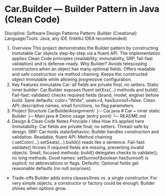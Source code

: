 # Car.Builder — Builder Pattern in Java (Clean Code)
Discipline: Software Design Patterns
Pattern: Builder (Creational)
Language/Tools: Java, any IDE (IntelliJ IDEA recommended)
1) Overview
This project demonstrates the Builder pattern by constructing immutable Car objects step-by-step via a fluent API.
The implementation applies Clean Code principles (readability, immutability, SRP, fail-fast validation) and is defense-ready.
Why Builder?
Avoids telescoping constructors when an object has many optional fields.
Offers readable and safe construction via method chaining.
Keeps the constructed object immutable while allowing progressive configuration.
2) Key Features
Immutable Car: all fields are private final, no setters.
Static inner builder: Car.Builder exposes fluent setXxx(...) methods and build().
Fail-fast: validate() checks required fields (brand, model, engine) before build.
Sane defaults: color="White", seats=4, hasSunroof=false.
Clean API: descriptive names, small functions, no flag parameters.
3) Project Structure
CarBuilderAssignment/
├─ Car.java     # Car + inner static Builder
├─ Main.java    # Demo usage (entry point)
└─ README.md
4) Design & Clean Code Notes
Principle / Idea	How it’s applied here
Immutability:	Car fields are private final; no setters. Thread-safe by design.
SRP:	Car holds state/behavior; Builder handles construction and validation.
Readable, fluent API:	Method chaining (.setColor(...).setSeats(...).build()) reads like a sentence.
Fail-fast:	validate() throws if required fields are missing, preventing invalid objects.
Small, focused methods:	build() delegates checks to validate(); no long methods.
Good names:	setSunroof(boolean hasSunroof) is explicit; no abbreviations or flags.
Defaults:	Optional fields get reasonable defaults (no null surprises).
- Trade-offs
Builder adds extra classes/lines vs. a single constructor.
For very simple objects, a constructor or factory could be enough; Builder shines when options grow.

